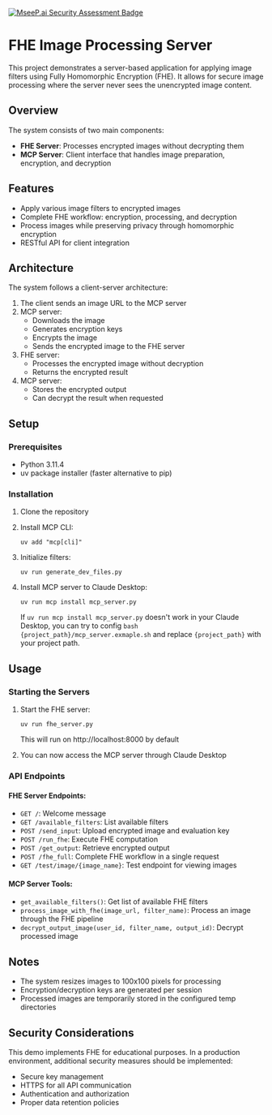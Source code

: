 [![MseeP.ai Security Assessment Badge](https://mseep.net/pr/deeppowers-deeppowers-demo-badge.png)](https://mseep.ai/app/deeppowers-deeppowers-demo)

# FHE Image Processing Server

This project demonstrates a server-based application for applying image filters using Fully Homomorphic Encryption (FHE). It allows for secure image processing where the server never sees the unencrypted image content.

## Overview

The system consists of two main components:
- **FHE Server**: Processes encrypted images without decrypting them
- **MCP Server**: Client interface that handles image preparation, encryption, and decryption

## Features

- Apply various image filters to encrypted images
- Complete FHE workflow: encryption, processing, and decryption
- Process images while preserving privacy through homomorphic encryption
- RESTful API for client integration

## Architecture

The system follows a client-server architecture:

1. The client sends an image URL to the MCP server
2. MCP server:
   - Downloads the image
   - Generates encryption keys
   - Encrypts the image
   - Sends the encrypted image to the FHE server
3. FHE server:
   - Processes the encrypted image without decryption
   - Returns the encrypted result
4. MCP server:
   - Stores the encrypted output
   - Can decrypt the result when requested

## Setup

### Prerequisites

- Python 3.11.4
- uv package installer (faster alternative to pip)

### Installation

1. Clone the repository

2. Install MCP CLI:
   ```
   uv add "mcp[cli]"
   ```

3. Initialize filters:
   ```
   uv run generate_dev_files.py
   ```

4. Install MCP server to Claude Desktop:
   ```
   uv run mcp install mcp_server.py
   ```

   If `uv run mcp install mcp_server.py` doesn't work in your Claude Desktop, you can try to config `bash {project_path}/mcp_server.exmaple.sh` and replace `{project_path}` with your project path.

## Usage

### Starting the Servers

1. Start the FHE server:
   ```
   uv run fhe_server.py
   ```
   This will run on http://localhost:8000 by default

2. You can now access the MCP server through Claude Desktop

### API Endpoints

#### FHE Server Endpoints:

- `GET /`: Welcome message
- `GET /available_filters`: List available filters
- `POST /send_input`: Upload encrypted image and evaluation key
- `POST /run_fhe`: Execute FHE computation
- `POST /get_output`: Retrieve encrypted output
- `POST /fhe_full`: Complete FHE workflow in a single request
- `GET /test/image/{image_name}`: Test endpoint for viewing images

#### MCP Server Tools:

- `get_available_filters()`: Get list of available FHE filters
- `process_image_with_fhe(image_url, filter_name)`: Process an image through the FHE pipeline
- `decrypt_output_image(user_id, filter_name, output_id)`: Decrypt processed image

## Notes

- The system resizes images to 100x100 pixels for processing
- Encryption/decryption keys are generated per session
- Processed images are temporarily stored in the configured temp directories

## Security Considerations

This demo implements FHE for educational purposes. In a production environment, additional security measures should be implemented:
- Secure key management
- HTTPS for all API communication
- Authentication and authorization
- Proper data retention policies
